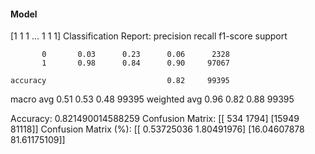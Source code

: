 #### Model
[1 1 1 ... 1 1 1]
Classification Report:
              precision    recall  f1-score   support

           0       0.03      0.23      0.06      2328
           1       0.98      0.84      0.90     97067

    accuracy                           0.82     99395
   macro avg       0.51      0.53      0.48     99395
weighted avg       0.96      0.82      0.88     99395

Accuracy: 0.821490014588259
Confusion Matrix:
[[  534  1794]
 [15949 81118]]
Confusion Matrix (%):
[[ 0.53725036  1.80491976]
 [16.04607878 81.61175109]]
